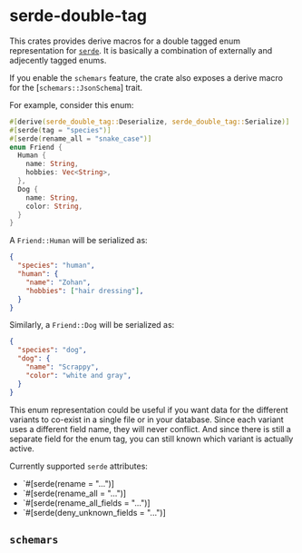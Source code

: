 # serde-double-tag

This crates provides derive macros for a double tagged enum representation for [`serde`].
It is basically a combination of externally and adjecently tagged enums.

If you enable the `schemars` feature,
the crate also exposes a derive macro for the [`schemars::JsonSchema`] trait.

For example, consider this enum:
```rust
#[derive(serde_double_tag::Deserialize, serde_double_tag::Serialize)]
#[serde(tag = "species")]
#[serde(rename_all = "snake_case")]
enum Friend {
  Human {
    name: String,
    hobbies: Vec<String>,
  },
  Dog {
    name: String,
    color: String,
  }
}
```

A `Friend::Human` will be serialized as:
```json
{
  "species": "human",
  "human": {
    "name": "Zohan",
    "hobbies": ["hair dressing"],
  }
}
```

Similarly, a `Friend::Dog` will be serialized as:
```json
{
  "species": "dog",
  "dog": {
    "name": "Scrappy",
    "color": "white and gray",
  }
}
```

This enum representation could be useful if you want data for the different variants to co-exist in a single file or in your database.
Since each variant uses a different field name, they will never conflict.
And since there is still a separate field for the enum tag, you can still known which variant is actually active.

Currently supported `serde` attributes:
* `#[serde(rename = "...")]
* `#[serde(rename_all = "...")]
* `#[serde(rename_all_fields = "...")]
* `#[serde(deny_unknown_fields = "...")]

## `schemars`

[`serde`]: https://docs.rs/serde/
